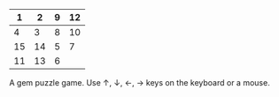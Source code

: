 | 1  | 2  | 9  | 12 |
|----|----|----|----|
| 4  | 3  | 8  | 10 |
| 15 | 14 | 5  | 7  |
| 11 | 13 | 6  |    |

A gem puzzle game.
Use ↑, ↓, ←, → keys on the keyboard or a mouse.
